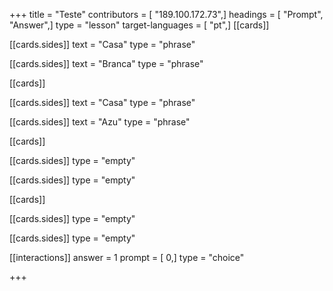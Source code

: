 +++
title = "Teste"
contributors = [ "189.100.172.73",]
headings = [ "Prompt", "Answer",]
type = "lesson"
target-languages = [ "pt",]
[[cards]]

[[cards.sides]]
text = "Casa"
type = "phrase"

[[cards.sides]]
text = "Branca"
type = "phrase"

[[cards]]

[[cards.sides]]
text = "Casa"
type = "phrase"

[[cards.sides]]
text = "Azu"
type = "phrase"

[[cards]]

[[cards.sides]]
type = "empty"

[[cards.sides]]
type = "empty"

[[cards]]

[[cards.sides]]
type = "empty"

[[cards.sides]]
type = "empty"

[[interactions]]
answer = 1
prompt = [ 0,]
type = "choice"

+++
